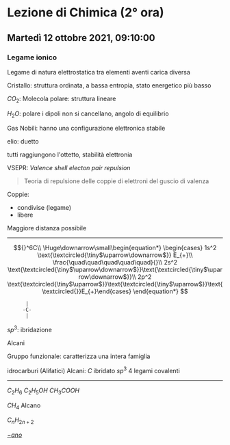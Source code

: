 #  Lezione di Chimica (2° ora)
## Martedì 12 ottobre 2021, 09:10:00


### Legame ionico
Legame di natura elettrostatica tra elementi aventi carica diversa

Cristallo: struttura ordinata, a bassa entropia, stato energetico più basso


$CO_2$: Molecola polare: struttura lineare

$H_2O$: polare
i dipoli non si cancellano, angolo di equilibrio



Gas Nobili: hanno una configurazione elettronica stabile

elio: duetto

tutti raggiungono l'ottetto, stabilità elettronia

VSEPR: _Valence shell electon pair repulsion_

> Teoria di repulsione delle coppie di elettroni del guscio di valenza

Coppie:
* condivise (legame)
* libere

Maggiore distanza possibile

---
$${}^6C\\
\Huge\downarrow\small\begin{equation*} \begin{cases} 
1s^2 \text{\textcircled{\tiny$\uparrow\downarrow$}} E_{+}\\
\frac{\quad\quad\quad\quad\quad}{}\\
2s^2 \text{\textcircled{\tiny$\uparrow\downarrow$}}\text{\textcircled{\tiny$\uparrow\downarrow$}}\\
2p^2 \text{\textcircled{\tiny$\uparrow$}}\text{\textcircled{\tiny$\uparrow$}}\text{\textcircled{}}E_{+}\end{cases} \end{equation*}
$$


	      |
		 -C-
		  |

$sp^3$: ibridazione

Alcani

Gruppo funzionale:
caratterizza una intera famiglia


idrocarburi (Alifatici)
Alcani:
$C$ ibridato $sp^3$
4 legami covalenti


---
$C_2H_6$
$C_2H_5OH$
$CH_3COOH$

$CH_4$ Alcano

$C_nH_{2n+2}$


<u>$-ano$</u> 
<!--stackedit_data:
eyJoaXN0b3J5IjpbLTgzODcxODA4MiwtMjA1OTk0NzY2NCwxND
IzNzM1NTMxLC0xOTkyNDUwNTczLC0xMTEzNjE2OTIxLDEzODEz
MDM1XX0=
-->